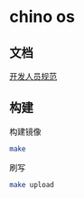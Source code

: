 # chino os

## 文档
[开发人员规范](https://github.com/qhuos/chinos/blob/master/docs/develop_guide.md)

## 构建
构建镜像
``` bash
make
```
刷写
``` bash
make upload
```
